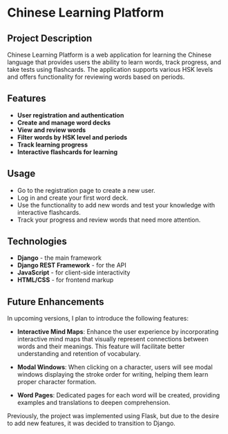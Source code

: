 # Chinese Learning Platform

## Project Description

Chinese Learning Platform is a web application for learning the Chinese language that provides users the ability to learn words, track progress, and take tests using flashcards. The application supports various HSK levels and offers functionality for reviewing words based on periods.

## Features

- **User registration and authentication**
- **Create and manage word decks**
- **View and review words**
- **Filter words by HSK level and periods**
- **Track learning progress**
- **Interactive flashcards for learning**

## Usage

- Go to the registration page to create a new user.
- Log in and create your first word deck.
- Use the functionality to add new words and test your knowledge with interactive flashcards.
- Track your progress and review words that need more attention.

## Technologies

- **Django** - the main framework
- **Django REST Framework** - for the API
- **JavaScript** - for client-side interactivity
- **HTML/CSS** - for frontend markup

## Future Enhancements

In upcoming versions, I plan to introduce the following features:

- **Interactive Mind Maps**: Enhance the user experience by incorporating interactive mind maps that visually represent connections between words and their meanings. This feature will facilitate better understanding and retention of vocabulary.
  
- **Modal Windows**: When clicking on a character, users will see modal windows displaying the stroke order for writing, helping them learn proper character formation.

- **Word Pages**: Dedicated pages for each word will be created, providing examples and translations to deepen comprehension.

Previously, the project was implemented using Flask, but due to the desire to add new features, it was decided to transition to Django.
